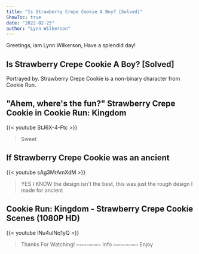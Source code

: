 ```yaml
---
title: "Is Strawberry Crepe Cookie A Boy? [Solved]"
ShowToc: true 
date: "2022-02-25"
author: "Lynn Wilkerson" 
---
```


Greetings, iam Lynn Wilkerson, Have a splendid day!
## Is Strawberry Crepe Cookie A Boy? [Solved]
Portrayed by. Strawberry Crepe Cookie is a non-binary character from Cookie Run.

## "Ahem, where's the fun?" Strawberry Crepe Cookie in Cookie Run: Kingdom
{{< youtube StJ6X-4-Ftc >}}
>Sweet 

## If Strawberry Crepe Cookie was an ancient
{{< youtube sAg3MrAmXdM >}}
>YES I KNOW the design isn't the best, this was just the rough design I made for ancient 

## Cookie Run: Kingdom - Strawberry Crepe Cookie Scenes (1080P HD)
{{< youtube lNu4uINq1yQ >}}
>Thanks For Watching! ▭▭▭▭▭ Info ▭▭▭▭▭ Enjoy 

